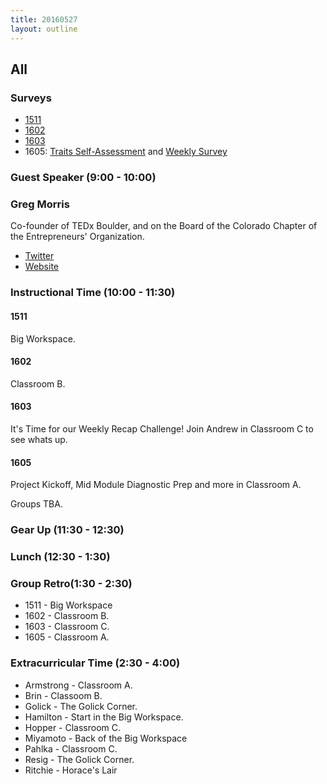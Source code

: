 ```yaml
---
title: 20160527
layout: outline
---
```

## All

### Surveys

* [1511]()
* [1602](https://docs.google.com/forms/d/1U4-V9TbuTibNCejKRgA75cGoh-NrUVOrh3z9VgOkrkQ/viewform)
* [1603](https://docs.google.com/a/casimircreative.com/forms/d/18Qt8S07rZbdSZmGZUR6EFw-vtlEJ0PhgPZgdxO2AXHc/viewform?c=0&w=1)
* 1605: [Traits Self-Assessment](https://docs.google.com/forms/d/1APZtCqNhE11akwpDEO9Y3CpDyGy2PG8vXWUSuccONHo/viewform) and [Weekly Survey]()


### Guest Speaker (9:00 - 10:00)

### Greg Morris

Co-founder of TEDx Boulder, and on the Board of the Colorado Chapter of the Entrepreneurs' Organization.

* [Twitter](https://twitter.com/gmorris)
* [Website](http://www.gmorris.com/)


### Instructional Time (10:00 - 11:30)

#### 1511

Big Workspace.

#### 1602

Classroom B.

#### 1603

It's Time for our Weekly Recap Challenge!
Join Andrew in Classroom C to see whats up.

#### 1605

Project Kickoff, Mid Module Diagnostic Prep and more in Classroom A.

Groups TBA.

### Gear Up (11:30 - 12:30)



### Lunch (12:30 - 1:30)

### Group Retro(1:30 - 2:30)

* 1511 - Big Workspace
* 1602 - Classroom B.
* 1603 - Classroom C.
* 1605 - Classroom A.

### Extracurricular Time (2:30 - 4:00)

* Armstrong - Classroom A.
* Brin - Classoom B.
* Golick - The Golick Corner.
* Hamilton - Start in the Big Workspace.
* Hopper - Classroom C.
* Miyamoto - Back of the Big Workspace
* Pahlka - Classroom C.
* Resig - The Golick Corner.
* Ritchie - Horace's Lair
